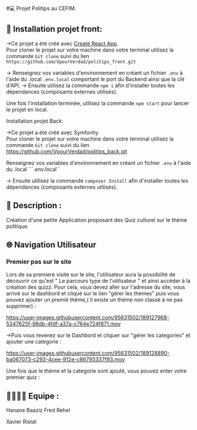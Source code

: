  #💻 Projet Politips au CEFIM. 

## 📂 Installation projet front:

->Ce projet a été créé avec [Create React App](https://github.com/facebook/create-react-app).<br>
Pour cloner le projet sur votre machine dans votre terminal utilisez la commande ```Git clone``` suivi du lien ```https://github.com/VpourVerdad/politips_front.git```

-> Renseignez vos variables d'environnement en créant un fichier ```.env``` à l'aide du .local ```.env.local``` comportant le port du Backend ainsi que la clé d'API.
-> Ensuite utilisez la commande ```npm i``` afin d'installer toutes les dépendances (composants externes utilisés).<br>


Une fois l'installation terminée, utilisez la commande ```npm start``` pour lancer le projet en local.

Installation projet Back:

->Ce projet a été créé avec Symfonhy <br>
Pour cloner le projet sur votre machine dans votre terminal utilisez la commande ```Git clone``` suivi du lien  https://github.com/VpourVerdad/politips_back.git

Renseignez vos variables d'environnement en créant un fichier ```.env``` à l'aide du .local ```.env.local``

-> Ensuite utilisez la commande ```composer Install``` afin d'installer toutes les dépendances (composants externes utilisés).<br>



## 📝 Description :

Création d'une petite Application proposant des Quiz culturel sur le théme politique.

## 🌐 Navigation Utilisateur

### Premier pas sur le site 

Lors de sa premiere visite sur le site, l'utilisateur aura la possibilité de découvrir ce qu'est " Le parcours type de l'utilisateur " et ainsi accéder à la création des quizz.
Pour cela, vous devez aller sur l'adresse du site, vous arrivé sur le dashbord et cliqué sur le lien "gérer les thèmes"  puis vous pouvez ajouter un premié thème,( il existe un théme non classé à ne pas supprimer) : 


https://user-images.githubusercontent.com/95631502/189127968-5347625f-98db-4fdf-a37a-c764e724f871.mov

->Puis vous revenez sur le  Dashbord et cliquer sur "gérer les categories" et ajouter une categorie : 

https://user-images.githubusercontent.com/95631502/189128890-ba067073-c293-4cee-912e-c86793337f93.mov

Une fois que le théme et la categorie sont ajouté, vous pouvez enter votre premier quiz : 





## 👨‍👨‍👦‍👦 Equipe :

Hanane Baaziz 
Fred Rehel




Xavier Ristat 



